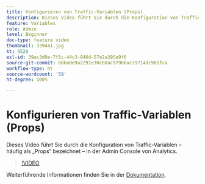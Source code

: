 ```yaml
---
title: Konfigurieren von Traffic-Variablen (Props)
description: Dieses Video führt Sie durch die Konfiguration von Traffic-Variablen – häufig als „Props“ bezeichnet – in der Admin Console von Analytics.
feature: Variables
role: Admin
level: Beginner
doc-type: feature video
thumbnail: 339441.jpg
kt: 9528
exl-id: 39ac3d0e-7f5c-44c3-946d-57e2a395a9f6
source-git-commit: b6ba0e9a2291e30cb0ac979bbac79714dc981fca
workflow-type: ht
source-wordcount: '59'
ht-degree: 100%

---
```


# Konfigurieren von Traffic-Variablen (Props)

Dieses Video führt Sie durch die Konfiguration von Traffic-Variablen – häufig als „Props“ bezeichnet – in der Admin Console von Analytics.

>[!VIDEO](https://video.tv.adobe.com/v/339441/?quality=12&learn=on)

Weiterführende Informationen finden Sie in der [Dokumentation](https://experienceleague.adobe.com/docs/analytics/admin/admin-tools/traffic-variables/traffic-var.html?lang=de).
